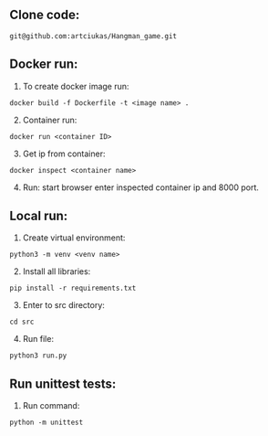 
## Clone code:
```
git@github.com:artciukas/Hangman_game.git
```

## Docker run:
1) To create docker image run: 
```
docker build -f Dockerfile -t <image name> .
```
2) Container run: 
```
docker run <container ID>
```
3) Get ip from container: 
```
docker inspect <container name>
```
4) Run: start browser enter inspected container ip and 8000 port.


## Local run:
1) Create virtual environment: 
```
python3 -m venv <venv name>
```
2) Install all libraries: 
```
pip install -r requirements.txt
```
3) Enter to src directory: 
```
cd src
```
4) Run file: 
```
python3 run.py
```

## Run unittest tests:
1) Run command:
```
python -m unittest
```

